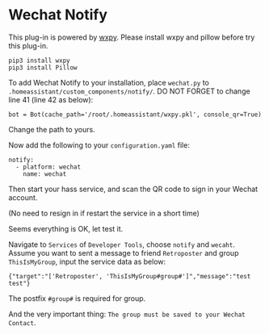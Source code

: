 # Wechat Notify

This plug-in is powered by [wxpy](https://github.com/youfou/wxpy). Please install wxpy and pillow before try this plug-in.

```
pip3 install wxpy
pip3 install Pillow
```

To add Wechat Notify to your installation, place `wechat.py` to `.homeassistant/custom_components/notify/`. DO NOT FORGET to change line 41 (line 42 as below):

```
bot = Bot(cache_path='/root/.homeassistant/wxpy.pkl', console_qr=True)
```

Change the path to yours.

Now add the following to your `configuration.yaml` file:

```
notify:
  - platform: wechat
    name: wechat
```

Then start your hass service, and scan the QR code to sign in your Wechat account.

(No need to resign in if restart the service in a short time)

Seems everything is OK, let test it.

Navigate to `Services` of `Developer Tools`, choose `notify` and `wecaht`. Assume you want to sent a message to friend `Retroposter` and group `ThisIsMyGroup`, input the service data as below:

```
{"target":"['Retroposter', 'ThisIsMyGroup#group#']","message":"test test"}
```

The postfix `#group#` is required for group.

And the very important thing: `The group must be saved to your Wechat Contact`.
